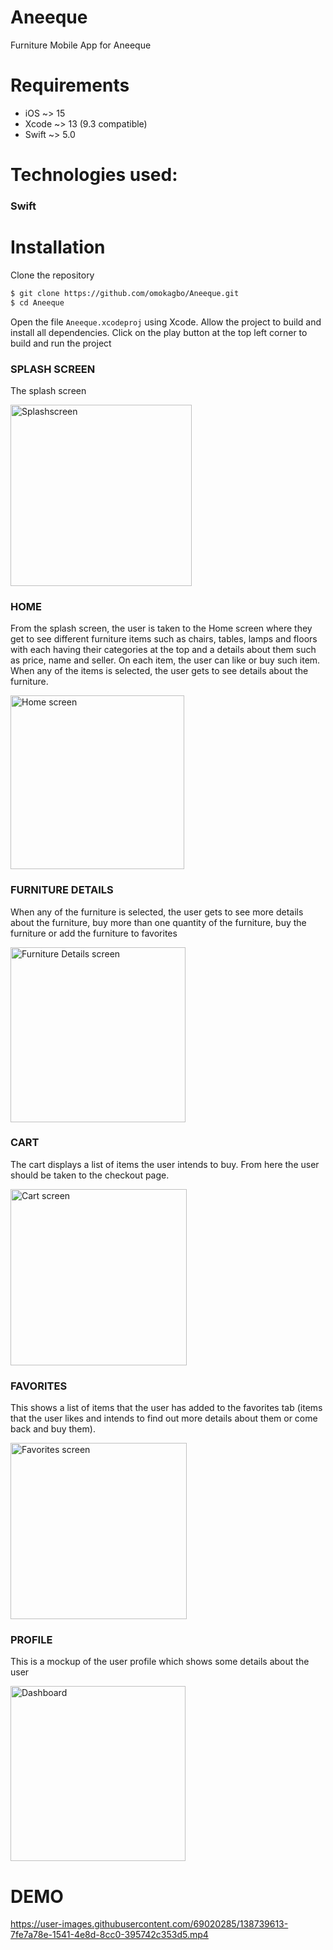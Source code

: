# Aneeque
Furniture Mobile App for Aneeque

# Requirements
- iOS ~> 15
- Xcode ~> 13 (9.3 compatible)
- Swift ~> 5.0

# Technologies used:
### Swift

# Installation
Clone the repository
```sh
$ git clone https://github.com/omokagbo/Aneeque.git
$ cd Aneeque
```

Open the file `Aneeque.xcodeproj` using Xcode. 
Allow the project to build and install all dependencies.
Click on the play button at the top left corner to build and run the project

### SPLASH SCREEN

The splash screen

<img width="290" alt="Splashscreen" src="https://user-images.githubusercontent.com/69020285/138736427-d3684dc0-8083-4f64-bafd-27404beda441.png">  


### HOME

From the splash screen, the user is taken to the Home screen where they get to see different furniture items such as chairs, tables, lamps and floors with each having their categories at the top and a details about them such as price, name and seller. On each item, the user can like or buy such item. When any of the items is selected, the user gets to see details about the furniture.

<img width="278" alt="Home screen" src="https://user-images.githubusercontent.com/69020285/138736848-289be690-2e12-4583-b0db-c1b4c9f057e1.png">

### FURNITURE DETAILS

When any of the furniture is selected, the user gets to see more details about the furniture, buy more than one quantity of the furniture, buy the furniture or add the furniture to favorites

<img width="280" alt="Furniture Details screen" src="https://user-images.githubusercontent.com/69020285/138736910-9dbe2222-9d55-4934-a0a2-30a0979e2c3c.png"> 


### CART
The cart displays a list of items the user intends to buy. From here the user should be taken to the checkout page.

<img width="282" alt="Cart screen" src="https://user-images.githubusercontent.com/69020285/138737274-6d786ee6-2802-4503-b41f-7be65744e0ab.png">


### FAVORITES

This shows a list of items that the user has added to the favorites tab (items that the user likes and intends to find out more details about them or come back and buy them).

<img width="282" alt="Favorites screen" src="https://user-images.githubusercontent.com/69020285/138737279-c80fa5b0-540a-48d4-8b07-f84be83f1dca.png">


### PROFILE

This is a mockup of the user profile which shows some details about the user

<img width="280" alt="Dashboard" src="https://user-images.githubusercontent.com/69020285/138737352-bbcd8c44-1a6c-42e1-8b65-6e7d6f170a40.png"> 


# DEMO

https://user-images.githubusercontent.com/69020285/138739613-7fe7a78e-1541-4e8d-8cc0-395742c353d5.mp4
